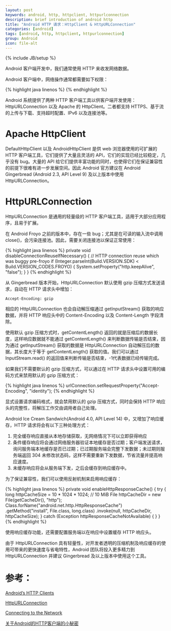 ```yaml
---
layout: post
keywords: android, http, httpclient, httpurlconnection
description: brief introduction of android http
title: "Android HTTP 请求：HttpClient & HttpURLConnection"
categories: [android]
tags: [android, http, httpclient, httpurlconnection]
group: Android
icon: file-alt
---
```

{% include JB/setup %}

Android 客户端开发中，我们通常使用 HTTP 来收发网络数据。

Android 客户端中，网络操作通常都需要如下权限：

{% highlight java linenos %}
<uses-permission android:name="android.permission.INTERNET" />
<uses-permission android:name="android.permission.ACCESS_NETWORK_STATE" />
{% endhighlight %}

Android 系统提供了两种 HTTP 客户端工具以供客户端开发使用：HttpURLConnection 以及 Apache 的 HttpClient。二者都支持 HTTPS、基于流的上传与下载、支持超时配置、IPv6 以及连接池等。

<!--excerpt-->

# Apache HttpClient

DefaultHttpClient 以及 AndroidHttpClient 是供 web 浏览器使用的可扩展的 HTTP 客户端工具，它们提供了大量且灵活的 API，它们的实现已经比较稳定，几乎没有 bug。大量的 API 给它们提供丰富功能的同时，也使得它们在保证兼容性的前提下很难有进一步发展空间。因此 Android 官方建议在 Android Gingerbread (Android 2.3, API Level 9)  及以上版本中使用 HttpURLConnection。

# HttpURLConnection

HttpURLConnection 是通用的轻量级的 HTTP 客户端工具，适用于大部分应用程序，且易于扩展。

在 Android Froyo 之前的版本中，存在一些 bug；尤其是在可读的输入流中调用 close()，会污染连接池。因此，需要关闭连接池以保证正常使用：

{% highlight java linenos %}
private void disableConnectionReuseIfNecessary() {
    // HTTP connection reuse which was buggy pre-froyo
    if (Integer.parseInt(Build.VERSION.SDK) < Build.VERSION_CODES.FROYO) {
        System.setProperty("http.keepAlive", "false");
    }
}
{% endhighlight %}

从 Gingerbread 版本开始，HttpURLConnection 默认使用 gzip 压缩方式发送请求，自动在 HTTP 请求头中增加：

    Accept-Encoding: gzip

相应的 HttpURLConnection 也会自动解压缩通过 getInputStream() 获取的响应数据，并将 HTTP 响应头中的 Content-Encoding 以及 Content-Length 字段清除。

使用默认 gzip 压缩方式时，getContentLength() 返回的就是压缩后的数据长度，这样响应数据就不能通过 getContentLength() 来判断数据传输是否结束，因为通过 getInputStream() 获取的数据是 HttpURLConnection 自动解压后的数据，其长度大于等于 getContentLength() 获取的值。我们可以通过 InputStream.read() 的返回值来判断传输是否结束，-1代表数据已经传输完成。

如果我们不需要默认的 gzip 压缩方式，可以通过在 HTTP 请求头中设置可用的编码方式来禁用默认的 gzip 压缩方式：

{% highlight java linenos %}
urlConnection.setRequestProperty("Accept-Encoding", "identity");
{% endhighlight %}

显式设置请求编码格式，就会禁用默认的 gzip 压缩方式，同时会保持 HTTP 响应头的完整性，将解压工作交由调用者自己处理。

Android Ice Cream Sandwich(Android 4.0, API Level 14) 中，又增加了响应缓存，HTTP 请求将会有以下三种处理方式：

1. 完全缓存响应直接从本地存储获取，无网络情况下可以立即获得响应
2. 条件缓存响应将会通过网络服务器验证本地缓存是否过期；客户端发送请求，询问服务端本地缓存是否已过期；已过期服务端会完整下发数据；未过期则服务端返回 304 未修改状态码，这样不需要重新下发数据，节省流量并提高响应速度。
3. 未缓存响应将会从服务端下发，之后会缓存到响应缓存中。

为了保证兼容性，我们可以使用反射机制来启用响应缓存：

{% highlight java linenos %}
private void enableHttpResponseCache() {
    try {
        long httpCacheSize = 10 * 1024 * 1024; // 10 MiB
        File httpCacheDir = new File(getCacheDir(), "http");
        Class.forName("android.net.http.HttpResponseCache")
            .getMethod("install", File.class, long.class)
            .invoke(null, httpCacheDir, httpCacheSize);
    } catch (Exception httpResponseCacheNotAvailable) {
    }
}
{% endhighlight %}

使用响应缓存功能，还需要配置服务端以在响应中设置缓存 HTTP 响应头。

由于 HttpURLConnection 具有轻量性，对开发者透明的压缩机制及响应缓存的使用可带来的更快速度与省电特性，Android 团队将投入更多精力到 HttpURLConnection 并建议 Gingerbread 及以上版本中使用这个工具。

# 参考：

[Android’s HTTP Clients](http://android-developers.blogspot.com/2011/09/androids-http-clients.html "Android’s HTTP Clients")  

[HttpURLConnection](http://developer.android.com/reference/java/net/HttpURLConnection.html "HttpURLConnection")

[Connecting to the Network](http://developer.android.com/training/basics/network-ops/connecting.html "Connecting to the Network")

[关于Android的HTTP客户端的小秘密](http://blog.chengyunfeng.com/?p=196 "关于Android的HTTP客户端的小秘密")